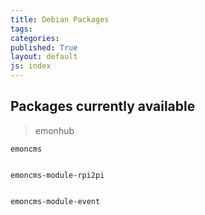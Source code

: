 ```yaml
---
title: Debian Packages
tags: 
categories: 
published: True
layout: default
js: index
---
```

## Packages currently available 

>emonhub


    emoncms


    emoncms-module-rpi2pi


    emoncms-module-event

